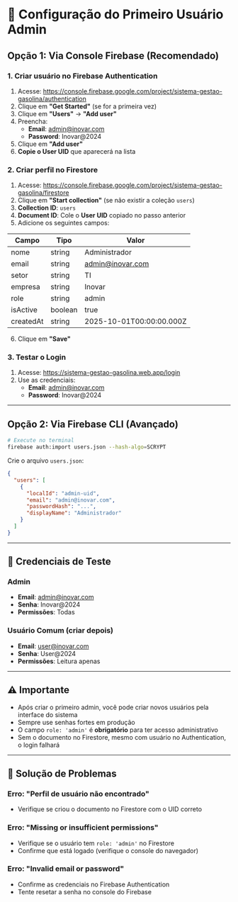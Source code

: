 # 🔐 Configuração do Primeiro Usuário Admin

## Opção 1: Via Console Firebase (Recomendado)

### 1. Criar usuário no Firebase Authentication

1. Acesse: https://console.firebase.google.com/project/sistema-gestao-gasolina/authentication
2. Clique em **"Get Started"** (se for a primeira vez)
3. Clique em **"Users"** → **"Add user"**
4. Preencha:
   - **Email**: admin@inovar.com
   - **Password**: Inovar@2024
5. Clique em **"Add user"**
6. **Copie o User UID** que aparecerá na lista

### 2. Criar perfil no Firestore

1. Acesse: https://console.firebase.google.com/project/sistema-gestao-gasolina/firestore
2. Clique em **"Start collection"** (se não existir a coleção `users`)
3. **Collection ID**: `users`
4. **Document ID**: Cole o **User UID** copiado no passo anterior
5. Adicione os seguintes campos:

| Campo       | Tipo      | Valor                              |
|-------------|-----------|------------------------------------|
| nome        | string    | Administrador                      |
| email       | string    | admin@inovar.com                   |
| setor       | string    | TI                                 |
| empresa     | string    | Inovar                             |
| role        | string    | admin                              |
| isActive    | boolean   | true                               |
| createdAt   | string    | 2025-10-01T00:00:00.000Z          |

6. Clique em **"Save"**

### 3. Testar o Login

1. Acesse: https://sistema-gestao-gasolina.web.app/login
2. Use as credenciais:
   - **Email**: admin@inovar.com
   - **Password**: Inovar@2024

---

## Opção 2: Via Firebase CLI (Avançado)

```bash
# Execute no terminal
firebase auth:import users.json --hash-algo=SCRYPT
```

Crie o arquivo `users.json`:

```json
{
  "users": [
    {
      "localId": "admin-uid",
      "email": "admin@inovar.com",
      "passwordHash": "...",
      "displayName": "Administrador"
    }
  ]
}
```

---

## 📝 Credenciais de Teste

### Admin
- **Email**: admin@inovar.com
- **Senha**: Inovar@2024
- **Permissões**: Todas

### Usuário Comum (criar depois)
- **Email**: user@inovar.com
- **Senha**: User@2024
- **Permissões**: Leitura apenas

---

## ⚠️ Importante

- Após criar o primeiro admin, você pode criar novos usuários pela interface do sistema
- Sempre use senhas fortes em produção
- O campo `role: 'admin'` é **obrigatório** para ter acesso administrativo
- Sem o documento no Firestore, mesmo com usuário no Authentication, o login falhará

---

## 🔧 Solução de Problemas

### Erro: "Perfil de usuário não encontrado"
- Verifique se criou o documento no Firestore com o UID correto

### Erro: "Missing or insufficient permissions"
- Verifique se o usuário tem `role: 'admin'` no Firestore
- Confirme que está logado (verifique o console do navegador)

### Erro: "Invalid email or password"
- Confirme as credenciais no Firebase Authentication
- Tente resetar a senha no console do Firebase
